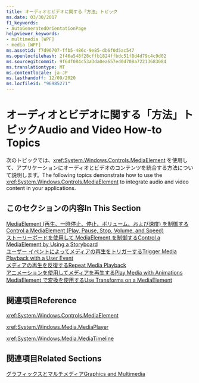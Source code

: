 ```yaml
---
title: オーディオとビデオに関する「方法」トピック
ms.date: 03/30/2017
f1_keywords:
- AutoGeneratedOrientationPage
helpviewer_keywords:
- multimedia [WPF]
- media [WPF]
ms.assetid: f7d96707-ffb5-486c-9e85-db6f0d5ac547
ms.openlocfilehash: 2f46a548f28cffb1824ffbdc51f8d4d79c4c9d02
ms.sourcegitcommit: 9f6df084c53a3da0ea657ed0d708a72213683084
ms.translationtype: MT
ms.contentlocale: ja-JP
ms.lasthandoff: 12/09/2020
ms.locfileid: "96985271"
---
```

# <a name="audio-and-video-how-to-topics"></a><span data-ttu-id="6faa2-102">オーディオとビデオに関する「方法」トピック</span><span class="sxs-lookup"><span data-stu-id="6faa2-102">Audio and Video How-to Topics</span></span>
<span data-ttu-id="6faa2-103">次のトピックでは、<xref:System.Windows.Controls.MediaElement> を使用して、アプリケーションにオーディオとビデオのコンテンツを統合する方法について説明します。</span><span class="sxs-lookup"><span data-stu-id="6faa2-103">The following topics demonstrate how to use the <xref:System.Windows.Controls.MediaElement> to integrate audio and video content in your applications.</span></span>  
  
## <a name="in-this-section"></a><span data-ttu-id="6faa2-104">このセクションの内容</span><span class="sxs-lookup"><span data-stu-id="6faa2-104">In This Section</span></span>  
 [<span data-ttu-id="6faa2-105">MediaElement (再生、一時停止、停止、ボリューム、および速度) を制御する</span><span class="sxs-lookup"><span data-stu-id="6faa2-105">Control a MediaElement (Play, Pause, Stop, Volume, and Speed)</span></span>](how-to-control-a-mediaelement-play-pause-stop-volume-and-speed.md)  
 [<span data-ttu-id="6faa2-106">ストーリーボードを使用して MediaElement を制御する</span><span class="sxs-lookup"><span data-stu-id="6faa2-106">Control a MediaElement by Using a Storyboard</span></span>](how-to-control-a-mediaelement-by-using-a-storyboard.md)  
 [<span data-ttu-id="6faa2-107">ユーザー イベントによってメディアの再生をトリガーする</span><span class="sxs-lookup"><span data-stu-id="6faa2-107">Trigger Media Playback with a User Event</span></span>](how-to-trigger-media-playback-with-a-user-event.md)  
 [<span data-ttu-id="6faa2-108">メディアの再生を反復する</span><span class="sxs-lookup"><span data-stu-id="6faa2-108">Repeat Media Playback</span></span>](how-to-repeat-media-playback.md)  
 [<span data-ttu-id="6faa2-109">アニメーションを使用してメディアを再生する</span><span class="sxs-lookup"><span data-stu-id="6faa2-109">Play Media with Animations</span></span>](how-to-play-media-with-animations.md)  
 [<span data-ttu-id="6faa2-110">MediaElement で変換を使用する</span><span class="sxs-lookup"><span data-stu-id="6faa2-110">Use Transforms on a MediaElement</span></span>](how-to-use-transforms-on-a-mediaelement.md)  
  
## <a name="reference"></a><span data-ttu-id="6faa2-111">関連項目</span><span class="sxs-lookup"><span data-stu-id="6faa2-111">Reference</span></span>  
 <xref:System.Windows.Controls.MediaElement>  
  
 <xref:System.Windows.Media.MediaPlayer>  
  
 <xref:System.Windows.Media.MediaTimeline>  
  
## <a name="related-sections"></a><span data-ttu-id="6faa2-112">関連項目</span><span class="sxs-lookup"><span data-stu-id="6faa2-112">Related Sections</span></span>  
 [<span data-ttu-id="6faa2-113">グラフィックスとマルチメディア</span><span class="sxs-lookup"><span data-stu-id="6faa2-113">Graphics and Multimedia</span></span>](index.md)
